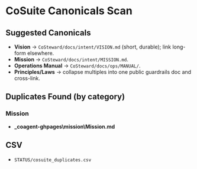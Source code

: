 # CoSuite Canonicals Scan

## Suggested Canonicals
- **Vision** → `CoSteward/docs/intent/VISION.md` (short, durable); link long-form elsewhere.
- **Mission** → `CoSteward/docs/intent/MISSION.md`.
- **Operations Manual** → `CoSteward/docs/ops/MANUAL/`.
- **Principles/Laws** → collapse multiples into one public guardrails doc and cross-link.

## Duplicates Found (by category)
### Mission
- **_coagent-ghpages\mission\Mission.md**
## CSV
- `STATUS/cosuite_duplicates.csv`
